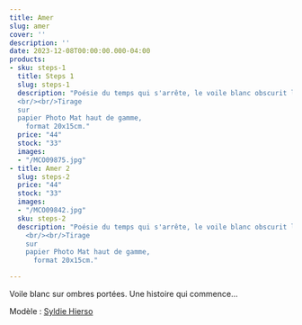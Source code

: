 ```yaml
---
title: Amer
slug: amer
cover: ''
description: ''
date: 2023-12-08T00:00:00.000-04:00
products:
- sku: steps-1
  title: Steps 1
  slug: steps-1
  description: "Poésie du temps qui s'arrête, le voile blanc obscurit la vision tout en illuminant l'espace.
  <br/><br/>Tirage 
  sur 
  papier Photo Mat haut de gamme,
    format 20x15cm."
  price: "44"
  stock: "33"
  images:
  - "/MCO09875.jpg"
- title: Amer 2
  slug: steps-2
  price: "44"
  stock: "33"
  images:
  - "/MCO09842.jpg"
  sku: steps-2
  description: "Poésie du temps qui s'arrête, le voile blanc obscurit la vision tout en illuminant l'espace.
    <br/><br/>Tirage 
    sur 
    papier Photo Mat haut de gamme,
      format 20x15cm."

---
```

Voile blanc sur ombres portées. Une histoire qui commence…

Modèle : [Syldie Hierso](https://www.instagram.com/dee.hierso/)
